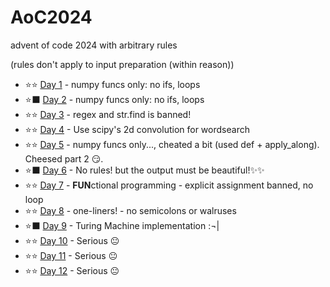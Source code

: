 # AoC2024
advent of code 2024 with arbitrary rules

(rules don't apply to input preparation (within reason))

- ⭐⭐ [Day 1](https://github.com/arth4/AoC2024/blob/master/aoc1.ipynb) - numpy funcs only: no ifs, loops         
- ⭐⬛ [Day 2](https://github.com/arth4/AoC2024/blob/master/aoc2.ipynb) - numpy funcs only: no ifs, loops         
- ⭐⭐ [Day 3](https://github.com/arth4/AoC2024/blob/master/aoc3.ipynb) - regex and str.find is banned!            
- ⭐⭐ [Day 4](https://github.com/arth4/AoC2024/blob/master/aoc4.ipynb) - Use scipy's 2d convolution for wordsearch            
- ⭐⭐ [Day 5](https://github.com/arth4/AoC2024/blob/master/aoc5.ipynb) - numpy funcs only..., cheated a bit (used def + apply_along). Cheesed part 2 😏.        
- ⭐⬛ [Day 6](https://github.com/arth4/AoC2024/blob/master/aoc6.ipynb) - No rules! but the output must be beautiful!✨✨         
- ⭐⭐ [Day 7](https://github.com/arth4/AoC2024/blob/master/aoc7.ipynb) - **FUN**ctional programming - explicit assignment banned, no loop
- ⭐⭐ [Day 8](https://github.com/arth4/AoC2024/blob/master/aoc8.ipynb) - one-liners! - no semicolons or walruses
- ⭐⬛ [Day 9](https://github.com/arth4/AoC2024/blob/master/aoc9.ipynb) - Turing Machine implementation :¬| 
- ⭐⭐ [Day 10](https://github.com/arth4/AoC2024/blob/master/aoc10.ipynb) - Serious 😐
- ⭐⭐ [Day 11](https://github.com/arth4/AoC2024/blob/master/aoc11.ipynb) - Serious 😐
- ⭐⭐ [Day 12](https://github.com/arth4/AoC2024/blob/master/aoc12.ipynb) - Serious 😐
